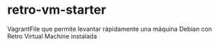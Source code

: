 # retro-vm-starter
VagrantFile que permite levantar rápidamente una máquina Debian con Retro Virtual Machine instalada
